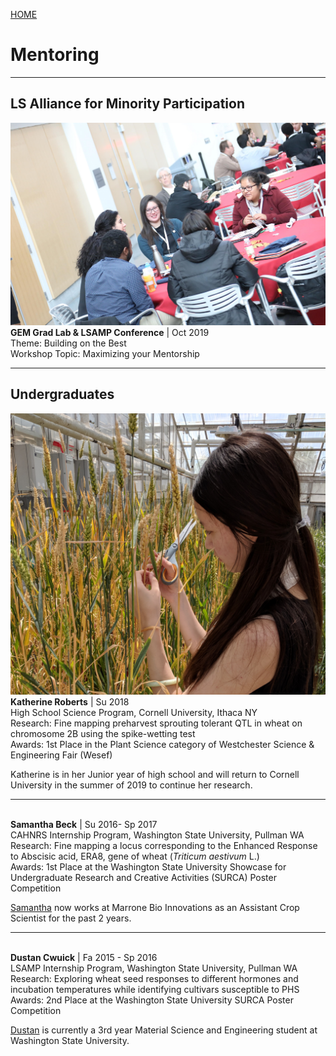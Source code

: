 [HOME](./index.html)

# Mentoring  
---------------
## LS Alliance for Minority Participation  

![](https://github.com/shantel-martinez/Lab_Resources/blob/master/example_img/48936101197_e00f349160_ob.jpg)  
**GEM Grad Lab & LSAMP Conference** | Oct 2019  
Theme: Building on the Best   
Workshop Topic: Maximizing your Mentorship

---------------
## Undergraduates  

![](https://github.com/shantel-martinez/Lab_Resources/blob/master/example_img/KRoberts.jpg?raw=true)  
**Katherine Roberts**  | Su 2018     
High School Science Program, Cornell University, Ithaca NY  
Research: Fine mapping preharvest sprouting tolerant QTL in wheat on chromosome 2B using the spike-wetting test   
Awards: 1st Place in the Plant Science category of Westchester Science & Engineering Fair (Wesef)  

Katherine is in her Junior year of high school and will return to Cornell University in the summer of 2019 to continue her research.  

---------------

![]()  
**Samantha Beck**  | Su 2016- Sp 2017  
CAHNRS Internship Program, Washington State University, Pullman WA  
Research: Fine mapping a locus corresponding to the Enhanced Response to Abscisic acid, ERA8, gene of wheat (*Triticum aestivum* L.)  
Awards: 1st Place at the Washington State University Showcase for Undergraduate Research and Creative Activities (SURCA) Poster Competition   
  
[Samantha](https://www.linkedin.com/in/samantha-conselman-09aa1a10b/) now works at Marrone Bio Innovations as an Assistant Crop Scientist for the past 2 years.  

---------------

![]()  
**Dustan Cwuick**  | Fa 2015 - Sp 2016   
LSAMP Internship Program, Washington State University, Pullman WA  
Research: Exploring wheat seed responses to different hormones and incubation temperatures while identifying cultivars susceptible to PHS  
Awards: 2nd Place at the Washington State University SURCA Poster Competition      

[Dustan](https://www.linkedin.com/in/dustan-cwick-ab457a157/) is currently a 3rd year Material Science and Engineering student at Washington State University.  
